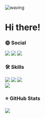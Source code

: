 ![waving](https://capsule-render.vercel.app/api?type=waving&height=130&&fontAlign=80&fontAlignY=40&color=gradient)

# Hi there!

### 🌞 Social
<a href="mailto:redzisu@gmail.com"><img src="https://img.shields.io/badge/redzisu@gmail.com-EA4335?style=flat-square&logo=Gmail&logoColor=white"></a>
<img src="https://img.shields.io/badge/@redzisu-E4405F?style=flat-square&logo=instagram&logoColor=white"></a>
<a href="https://velog.io/@redzisu/posts"><img src="https://img.shields.io/badge/Velog-20C997?style=flat-square&logo=Velog&logoColor=white"></a>

### 🛠️ Skills
<img src="https://img.shields.io/badge/Java-ED8B00?style=flat-square&logo=openjdk&logoColor=white"></img>
<img src="https://img.shields.io/badge/Spring-6DB33F?style=flat-square&logo=spring&logoColor=white"></img>
<img src="https://img.shields.io/badge/JavaScript-F7DF1E?style=flat-square&logo=JavaScript&logoColor=white"></img><br>
<img src="https://img.shields.io/badge/WebSquare5-294B81?style=flat-square&logo=Websquare&logoColor=white"></img>


### ⭐ GitHub Stats
<img src="https://github-readme-stats.vercel.app/api?username=redzisu&show_icons=true&theme=ambient_gradient">
